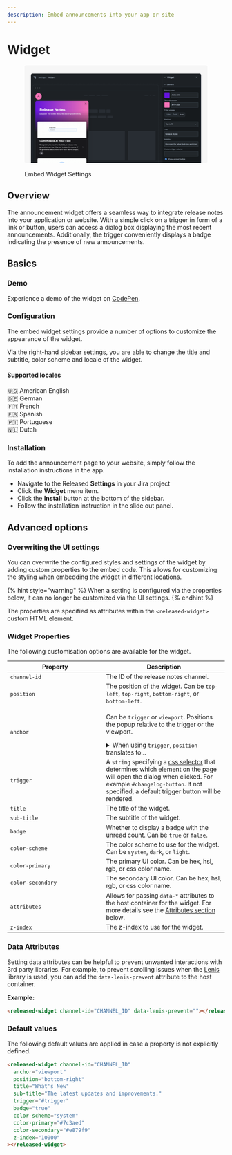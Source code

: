 ```yaml
---
description: Embed announcements into your app or site
---
```


# Widget

<figure><img src="../../.gitbook/assets/Widget - Header.png" alt=""><figcaption><p>Embed Widget Settings</p></figcaption></figure>

## Overview

The announcement widget offers a seamless way to integrate release notes into your application or website. With a simple click on a trigger in form of a link or button, users can access a dialog box displaying the most recent announcements. Additionally, the trigger conveniently displays a badge indicating the presence of new announcements.

## Basics

### Demo

Experience a demo of the widget on [CodePen](https://codepen.io/released/pen/WNaaMNx).

### Configuration

The embed widget settings provide a number of options to customize the appearance of the widget.&#x20;

Via the right-hand sidebar settings, you are able to change the title and subtitle, color scheme and locale of the widget.&#x20;

#### Supported locales

🇺🇸 American English \
🇩🇪 German\
🇫🇷 French \
🇪🇸 Spanish\
🇵🇹 Portuguese \
🇳🇱 Dutch

### Installation

To add the announcement page to your website, simply follow the installation instructions in the app.&#x20;

* Navigate to the Released **Settings** in your Jira project
* Click the **Widget** menu item.
* Click the **Install** button at the bottom of the sidebar.&#x20;
* Follow the installation instruction in the slide out panel.&#x20;

## Advanced options

### Overwriting the UI settings

You can overwrite the configured styles and settings of the widget by adding custom properties to the embed code. This allows for customizing the styling when embedding the widget in different locations.&#x20;

{% hint style="warning" %}
When a setting is configured via the properties below, it can no longer be customized via the UI settings.&#x20;
{% endhint %}

The properties are specified as attributes within the `<released-widget>` custom HTML element.

### **Widget Properties**&#x20;

The following customisation options are available for the widget.&#x20;

<table data-header-hidden data-full-width="false"><thead><tr><th width="208">Property</th><th>Description</th></tr></thead><tbody><tr><td><code>channel-id</code></td><td>The ID of the release notes channel.</td></tr><tr><td><code>position</code></td><td>The position of the widget. Can be <code>top-left</code>, <code>top-right</code>, <code>bottom-right</code>, or <code>bottom-left</code>.</td></tr><tr><td><code>anchor</code></td><td><p>Can be <code>trigger</code> or <code>viewport</code>. Positions the popup relative to the trigger or the viewport. </p><details><summary>When using <code>trigger</code>, <code>position</code> translates to...</summary><ul><li><code>top-left</code> = <code>top-start</code> (popover opens above the trigger and the left of the popover is aligned to the left of the button)</li><li><code>top-right</code> = <code>top-end</code> (popover opens above the trigger and the right of the popover is aligned to the right of the button)</li><li><code>bottom-left</code> = <code>bottom-start</code> (popover opens below the trigger and the left of the popover is aligned to the left of the button)</li><li><code>bottom-right</code> = <code>bottom-end</code> (popover opens below the trigger and the right of the popover is aligned to the right of the button)</li><li><code>center</code> = <code>bottom</code> (popover opens below the trigger and the popover is centered  horizontally, relative to the trigger)</li></ul><p>You can find a demo and experiment with different options on <a href="https://codepen.io/released/pen/yLrBKJa">Codepen</a>. </p></details></td></tr><tr><td><code>trigger</code></td><td>A <code>string</code> specifying a <a href="https://www.w3schools.com/cssref/css_selectors.php">css selector</a> that determines which element on the page will open the dialog when clicked. For example <code>#changelog-button</code>. If not specified, a default trigger button will be rendered. </td></tr><tr><td><code>title</code></td><td>The title of the widget.</td></tr><tr><td><code>sub-title</code></td><td>The subtitle of the widget.</td></tr><tr><td><code>badge</code></td><td>Whether to display a badge with the unread count. Can be <code>true</code> or <code>false</code>.</td></tr><tr><td><code>color-scheme</code></td><td>The color scheme to use for the widget. Can be <code>system</code>, <code>dark</code>, or <code>light</code>.</td></tr><tr><td><code>color-primary</code></td><td>The primary UI color. Can be hex, hsl, rgb, or css color name.</td></tr><tr><td><code>color-secondary</code></td><td>The secondary UI color. Can be hex, hsl, rgb, or css color name.</td></tr><tr><td><code>attributes</code></td><td>Allows for passing <code>data-*</code> attributes to the host container for the widget. For more details see the <a href="widget.md#attributes">Attributes section</a> below. </td></tr><tr><td><code>z-index</code></td><td>The z-index to use for the widget.</td></tr></tbody></table>

### Data Attributes

Setting data attributes can be helpful to prevent unwanted interactions with 3rd party libraries. For example, to prevent scrolling issues when the [Lenis](https://lenis.studiofreight.com/) library is used, you can add the `data-lenis-prevent` attribute to the host container.&#x20;

**Example:**&#x20;

```html
<released-widget channel-id="CHANNEL_ID" data-lenis-prevent=""></released-widget>
```

### Default values

The following default values are applied in case a property is not explicitly defined.&#x20;

```html
<released-widget channel-id="CHANNEL_ID" 
  anchor="viewport"
  position="bottom-right"
  title="What's New"
  sub-title="The latest updates and improvements."
  trigger="#trigger"
  badge="true"
  color-scheme="system"
  color-primary="#7c3aed"
  color-secondary="#e879f9"
  z-index="10000"
></released-widget>
```


